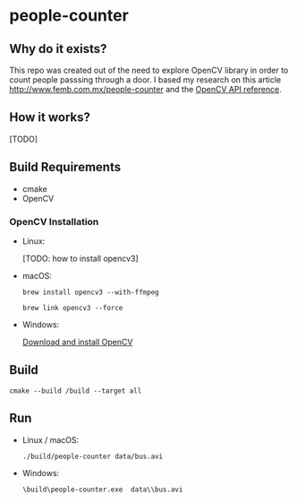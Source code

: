 # people-counter

## Why do it exists?

This repo was created out of the need to explore OpenCV library in order to count people passsing through a door. I based my research on this article http://www.femb.com.mx/people-counter and the [OpenCV API reference](http://docs.opencv.org/3.0-beta/modules/refman.html).

## How it works?

[TODO]

## Build Requirements

* cmake
* OpenCV

### OpenCV Installation

* Linux:

    [TODO: how to install opencv3]

* macOS:

    `brew install opencv3 --with-ffmpeg`

    `brew link opencv3 --force`

* Windows:

    [Download and install OpenCV](https://sourceforge.net/projects/opencvlibrary/files/opencv-win/3.2.0/opencv-3.2.0-vc14.exe/download)
    
## Build

`cmake --build /build --target all`

## Run

* Linux / macOS:

    `./build/people-counter data/bus.avi`

* Windows:

    `\build\people-counter.exe  data\\bus.avi`